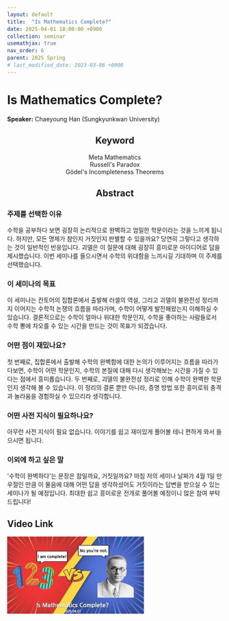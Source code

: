 ```yaml
---
layout: default
title:  "Is Mathematics Complete?"
date: 2025-04-01 18:00:00 +0900
collection: seminar
usemathjax: true
nav_order: 6
parent: 2025 Spring
# last_modified_date: 2023-03-06 +0900
---
```

# Is Mathematics Complete?

**Speaker:** Chaeyoung Han (Sungkyunkwan University) <br>
   
## <center> Keyword </center>
<center>Meta Mathematics</center>
<center>Russell's Paradox</center>
<center>Gödel's Incompleteness Theorems</center>
   
## <center> Abstract </center>

### 주제를 선택한 이유
수학을 공부하다 보면 굉장히 논리적으로 완벽하고 엄밀한 학문이라는 것을 느끼게 됩니다. 하지만, 모든 명제가 참인지 거짓인지 판별할 수 있을까요? 당연히 그렇다고 생각하는 것이 일반적인 반응입니다. 괴델은 이 질문에 대해 굉장히 흥미로운 아이디어로 답을 제시했습니다. 이번 세미나를 들으시면서 수학의 위대함을 느끼시길 기대하며 이 주제를 선택했습니다. 

### 이 세미나의 목표
이 세미나는 칸토어의 집합론에서 출발해 러셀의 역설, 그리고 괴델의 불완전성 정리까지 이어지는 수학적 논쟁의 흐름을 따라가며, 수학이 어떻게 발전해왔는지 이해하실 수 있습니다. 결론적으로는 수학이 얼마나 위대한 학문인지, 수학을 좋아하는 사람들로서 수학 뽕에 차오를 수 있는 시간을 만드는 것이 목표가 되겠습니다. 

### 어떤 점이 재밌나요?
첫 번째로, 집합론에서 출발해 수학의 완벽함에 대한 논의가 이루어지는 흐름을 따라가다보면, 수학이 어떤 학문인지, 수학의 본질에 대해 다시 생각해보는 시간을 가질 수 있다는 점에서 흥미롭습니다. 
두 번째로, 괴델의 불완전성 정리로 인해 수학이 완벽한 학문인지 생각해 볼 수 있습니다. 이 정리의 결론 뿐만 아니라, 증명 방법 또한 흥미로워 충격과 놀라움을 경험하실 수 있으리라 생각합니다. 

### 어떤 사전 지식이 필요하나요?
아무런 사전 지식이 필요 없습니다. 이야기를 쉽고 재미있게 풀어볼 테니 편하게 와서 들으시면 됩니다. 

### 이외에 하고 싶은 말
'수학이 완벽하다'는 문장은 참일까요, 거짓일까요? 마침 저의 세미나 날짜가 4월 1일 만우절인 만큼 이 물음에 대해 어떤 답을 생각하셨어도 거짓이라는 답변을 받으실 수 있는 세미나가 될 예정입니다. 최대한 쉽고 흥미로운 전개로 풀어볼 예정이니 많은 참여 부탁드립니다!

## Video Link

[![Video Label](pictures/6_complete.jpg)](https://youtu.be/9VFsQsQ9ceU)

<!--## ## PDF Download
<a target='_blank' href='download/EulerLagrange.pdf'>Euler-Lagrange equation PPT</a>-->